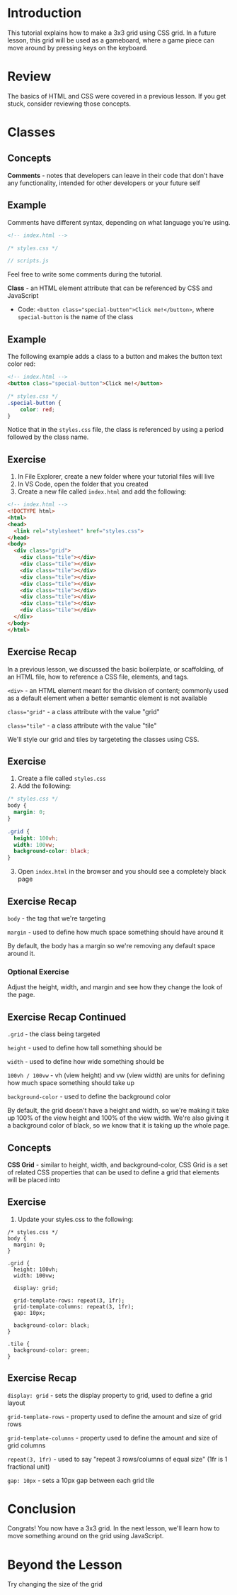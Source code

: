 # Introduction
This tutorial explains how to make a 3x3 grid using CSS grid. In a future lesson, this grid will be used as a gameboard, where a game piece can move around by pressing keys on the keyboard.

# Review
The basics of HTML and CSS were covered in a previous lesson. If you get stuck, consider reviewing those concepts.

# Classes

## Concepts

**Comments** - notes that developers can leave in their code that don't have any functionality, intended for other developers or your future self

## Example
Comments have different syntax, depending on what language you're using.
```HTML
<!-- index.html -->
```
```CSS
/* styles.css */
```
```JavaScript
// scripts.js
```

Feel free to write some comments during the tutorial.

**Class** - an HTML element attribute that can be referenced by CSS and JavaScript
- Code: `<button class="special-button">Click me!</button>`, where `special-button` is the name of the class

## Example
The following example adds a class to a button and makes the button text color red:
```HTML
<!-- index.html -->
<button class="special-button">Click me!</button>
```
```CSS
/* styles.css */
.special-button {
    color: red;
}
```

Notice that in the `styles.css` file, the class is referenced by using a period followed by the class name.

## Exercise
1. In File Explorer, create a new folder where your tutorial files will live
2. In VS Code, open the folder that you created
3. Create a new file called `index.html` and add the following:
```HTML
<!-- index.html -->
<!DOCTYPE html>
<html>
<head>
  <link rel="stylesheet" href="styles.css">
</head>
<body>
  <div class="grid">
    <div class="tile"></div>
    <div class="tile"></div>
    <div class="tile"></div>
    <div class="tile"></div>
    <div class="tile"></div>
    <div class="tile"></div>
    <div class="tile"></div>
    <div class="tile"></div>
    <div class="tile"></div>
  </div>
</body>
</html>
```

## Exercise Recap
In a previous lesson, we discussed the basic boilerplate, or scaffolding, of an HTML file, how to reference a CSS file, elements, and tags.

`<div>` - an HTML element meant for the division of content; commonly used as a default element when a better semantic element is not available

`class="grid"` - a class attribute with the value "grid"

`class="tile"` - a class attribute with the value "tile"

We'll style our grid and tiles by targeteting the classes using CSS.

## Exercise
1. Create a file called `styles.css`
2. Add the following:
```CSS
/* styles.css */
body {
  margin: 0;
}

.grid {
  height: 100vh;
  width: 100vw;
  background-color: black;
}
```
3. Open `index.html` in the browser and you should see a completely black page

## Exercise Recap
`body` - the tag that we're targeting

`margin` - used to define how much space something should have around it

By default, the body has a margin so we're removing any default space around it.

### Optional Exercise
Adjust the height, width, and margin and see how they change the look of the page.

## Exercise Recap Continued
`.grid` - the class being targeted

`height` - used to define how tall something should be

`width` - used to define how wide something should be

`100vh / 100vw` - vh (view height) and vw (view width) are units for defining how much space something should take up

`background-color` - used to define the background color

By default, the grid doesn't have a height and width, so we're making it take up 100% of the view height and 100% of the view width. We're also giving it a background color of black, so we know that it is taking up the whole page.

## Concepts
**CSS Grid** - similar to height, width, and background-color, CSS Grid is a set of related CSS properties that can be used to define a grid that elements will be placed into

## Exercise
1. Update your styles.css to the following:
```
/* styles.css */
body {
  margin: 0;
}

.grid {
  height: 100vh;
  width: 100vw;

  display: grid;

  grid-template-rows: repeat(3, 1fr);
  grid-template-columns: repeat(3, 1fr);
  gap: 10px;

  background-color: black;
}

.tile {
  background-color: green;
}
```

## Exercise Recap
`display: grid` - sets the display property to grid, used to define a grid layout

`grid-template-rows` - property used to define the amount and size of grid rows

`grid-template-columns` - property used to define the amount and size of grid columns

`repeat(3, 1fr)` - used to say "repeat 3 rows/columns of equal size" (1fr is 1 fractional unit)

`gap: 10px` - sets a 10px gap between each grid tile

# Conclusion
Congrats! You now have a 3x3 grid. In the next lesson, we'll learn how to move something around on the grid using JavaScript.

# Beyond the Lesson
Try changing the size of the grid